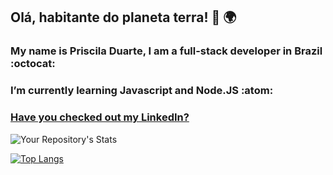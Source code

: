 ## Olá, habitante do planeta terra! 👋 :earth_africa:	

### My name is Priscila Duarte, I am a full-stack developer in Brazil :octocat:

### I’m currently learning Javascript and Node.JS :atom:


### **[Have you checked out my LinkedIn?](https://www.linkedin.com/in/prisciladuarte1993/)**

![Your Repository's Stats](https://github-readme-stats.vercel.app/api/top-langs/?username=prisciladuarte&theme=blue-green)

[![Top Langs](https://github-readme-stats.vercel.app/api/top-langs/?username=prisciladuarte&layout=compact)](https://github.com/anuraghazra/github-readme-stats)


